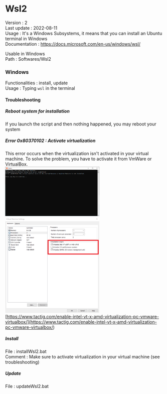 # Wsl2  
  
Version : 2  
Last update : 2022-08-11  
Usage : It's a Windows Subsystems, it means that you can install an Ubuntu terminal in Windows  
Documentation : https://docs.microsoft.com/en-us/windows/wsl/  
  
Usable in Windows  
Path : Softwares/Wsl2  
  
### Windows  
  
Functionalities : install, update  
Usage : Typing `wsl` in the terminal  
#### Troubleshooting  
  
##### Reboot system for installation  
  
If you launch the script and then nothing happened, you may reboot your system  
##### Error 0x80370102 : Activate virtualization  
  
This error occurs when the virtualization isn't activated in your virtual machine. To solve the problem, you have to activate it from VmWare or VirtualBox.  
[<img src=../Troubleshooting/Wsl/Wsl_virtualization_error.png width="300"/>](../Troubleshooting/Wsl/Wsl_virtualization_error.png)  
[<img src=../Troubleshooting/Wsl/Wsl_virtualization_solution.png width="300"/>](../Troubleshooting/Wsl/Wsl_virtualization_solution.png)  
[https://www.tactig.com/enable-intel-vt-x-amd-virtualization-pc-vmware-virtualbox/](<https://www.tactig.com/enable-intel-vt-x-amd-virtualization-pc-vmware-virtualbox/>)  
  
  
##### Install  
  
File : installWsl2.bat  
Comment : Make sure to activate virtualization in your virtual machine (see troubleshooting)  
  
##### Update  
  
File : updateWsl2.bat  
  
